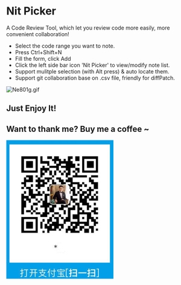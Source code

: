 # Nit Picker

A Code Review Tool, which let you review code more easily, more convenient collaboration!

- Select the code range you want to note.
- Press Ctrl+Shift+N
- Fill the form, click Add
- Click the left side bar icon 'Nit Picker' to view/modify note list. 
- Support mulitple selection (with Alt press) & auto locate them.
- Support git collaboration base on .csv file, friendly for diffPatch.

![Ne801g.gif](https://s1.ax1x.com/2020/06/18/Ne801g.gif)

## Just Enjoy It!


## Want to thank me? Buy me a coffee ~

![Ne7c4A.png](https://github.com/yanglang1987500/NitPicker/blob/master/images/receive.png?raw=true)